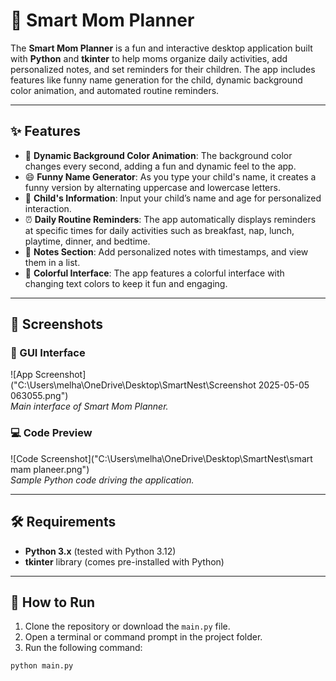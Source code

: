 # 🌟 Smart Mom Planner

The **Smart Mom Planner** is a fun and interactive desktop application built with **Python** and **tkinter** to help moms organize daily activities, add personalized notes, and set reminders for their children. The app includes features like funny name generation for the child, dynamic background color animation, and automated routine reminders.

---

## ✨ Features

- 🎨 **Dynamic Background Color Animation**: The background color changes every second, adding a fun and dynamic feel to the app.
- 😄 **Funny Name Generator**: As you type your child's name, it creates a funny version by alternating uppercase and lowercase letters.
- 👶 **Child's Information**: Input your child’s name and age for personalized interaction.
- ⏰ **Daily Routine Reminders**: The app automatically displays reminders at specific times for daily activities such as breakfast, nap, lunch, playtime, dinner, and bedtime.
- 📝 **Notes Section**: Add personalized notes with timestamps, and view them in a list.
- 🌈 **Colorful Interface**: The app features a colorful interface with changing text colors to keep it fun and engaging.

---

## 📸 Screenshots

### 🧩 GUI Interface

![App Screenshot]("C:\Users\melha\OneDrive\Desktop\SmartNest\Screenshot 2025-05-05 063055.png")  
*Main interface of Smart Mom Planner.*

### 💻 Code Preview

![Code Screenshot]("C:\Users\melha\OneDrive\Desktop\SmartNest\smart mam planeer.png")  
*Sample Python code driving the application.*



---

## 🛠 Requirements

- **Python 3.x** (tested with Python 3.12)
- **tkinter** library (comes pre-installed with Python)

---

## 🚀 How to Run

1. Clone the repository or download the `main.py` file.
2. Open a terminal or command prompt in the project folder.
3. Run the following command:

```bash
python main.py



